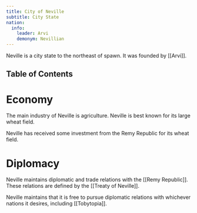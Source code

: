 ```yaml
---
title: City of Neville
subtitle: City State
nation:
  info:
    leader: Arvi
    demonym: Nevillian
---
```


Neville is a city state to the northeast of spawn. It was founded by [[Arvi]].

## Table of Contents

# Economy
The main industry of Neville is agriculture. Neville is best known for its large wheat field.

Neville has received some investment from the Remy Republic for its wheat field.

# Diplomacy
Neville maintains diplomatic and trade relations with the [[Remy Republic]]. These relations are defined by the [[Treaty of Neville]].

Neville maintains that it is free to pursue diplomatic relations with whichever nations it desires, including [[Tobytopia]].